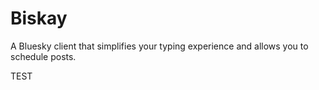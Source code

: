 # Biskay

A Bluesky client that simplifies your typing experience and allows you to schedule posts.

TEST